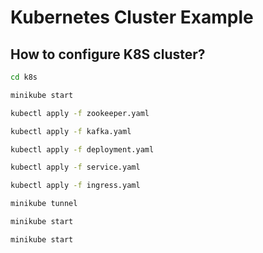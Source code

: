 # Kubernetes Cluster Example

## How to configure K8S cluster?
```bash
cd k8s
```

```bash
minikube start
```

```bash
kubectl apply -f zookeeper.yaml
```

```bash
kubectl apply -f kafka.yaml
```

```bash
kubectl apply -f deployment.yaml
```

```bash
kubectl apply -f service.yaml
```

```bash
kubectl apply -f ingress.yaml
```

```bash
minikube tunnel
```

```bash
minikube start
```

```bash
minikube start
```
